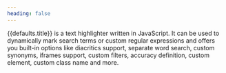 ```yaml
---
heading: false
---
```


{{defaults.title}} is a text highlighter written in JavaScript. It can be
used to dynamically mark search terms or custom regular expressions and offers
you built-in options like diacritics support, separate word search, custom
synonyms, iframes support, custom filters, accuracy definition, custom element,
custom class name and more.
